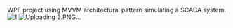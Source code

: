 WPF project using MVVM architectural pattern simulating a SCADA system.
![1](https://github.com/Drxy0/WPF-MVVM/assets/87530056/db87dd65-5d4f-4ae0-b5f6-66279a4fafb4)
![Uploading 2.PNG…]()

